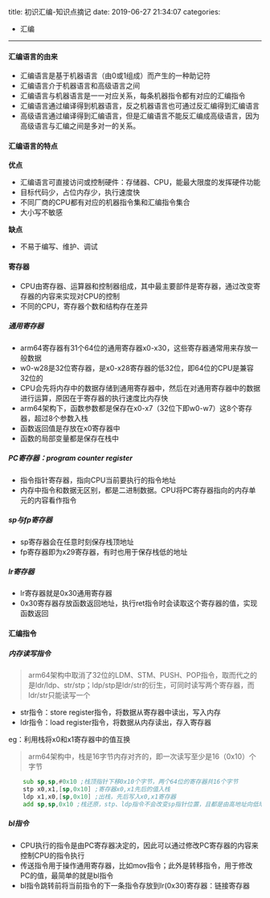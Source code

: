 title: 初识汇编-知识点摘记
date: 2019-06-27 21:34:07
categories:
- 汇编

---

#### 汇编语言的由来

* 汇编语言是基于机器语言（由0或1组成）而产生的一种助记符
* 汇编语言介于机器语言和高级语言之间
* 汇编语言与机器语言是一一对应关系，每条机器指令都有对应的汇编指令
* 汇编语言通过编译得到机器语言，反之机器语言也可通过反汇编得到汇编语言
* 高级语言通过编译得到汇编语言，但是汇编语言不能反汇编成高级语言，因为高级语言与汇编之间是多对一的关系。

<!-- more -->

#### 汇编语言的特点

**优点**

* 汇编语言可直接访问或控制硬件：存储器、CPU，能最大限度的发挥硬件功能
* 目标代码少，占位内存少，执行速度快
* 不同厂商的CPU都有对应的机器指令集和汇编指令集合
* 大小写不敏感

**缺点**

* 不易于编写、维护、调试

#### 寄存器

* CPU由寄存器、运算器和控制器组成，其中最主要部件是寄存器，通过改变寄存器的内容来实现对CPU的控制
* 不同的CPU，寄存器个数和结构存在差异

##### 通用寄存器

* arm64寄存器有31个64位的通用寄存器x0-x30，这些寄存器通常用来存放一般数据
* w0-w28是32位寄存器，是x0-x28寄存器的低32位，即64位的CPU是兼容32位的
* CPU会先将内存中的数据存储到通用寄存器中，然后在对通用寄存器中的数据进行运算，原因在于寄存器的执行速度比内存快
* arm64架构下，函数参数都是保存在x0-x7（32位下即w0-w7）这8个寄存器，超过8个参数入栈
* 函数返回值是存放在x0寄存器中
* 函数的局部变量都是保存在栈中

##### PC寄存器：program counter register

* 指令指针寄存器，指向CPU当前要执行的指令地址
* 内存中指令和数据无区别，都是二进制数据。CPU将PC寄存器指向的内存单元的内容看作指令

##### sp与fp寄存器

* sp寄存器会在任意时刻保存栈顶地址
* fp寄存器即为x29寄存器，有时也用于保存栈低的地址

##### lr寄存器

* lr寄存器就是0x30通用寄存器
* 0x30寄存器存放函数返回地址，执行ret指令时会读取这个寄存器的值，实现函数返回

#### 汇编指令

##### 内存读写指令

> arm64架构中取消了32位的LDM、STM、PUSH、POP指令，取而代之的是ldr/ldp、str/stp；ldp/stp是ldr/str的衍生，可同时读写两个寄存器，而ldr/str只能读写一个

* str指令：store register指令，将数据从寄存器中读出，写入内存
* ldr指令：load register指令，将数据从内存读出，存入寄存器

eg：利用栈将x0和x1寄存器中的值互换

> arm64架构中，栈是16字节内存对齐的，即一次读写至少是16（0x10）个字节

```asm
	sub sp,sp,#0x10 ;栈顶指针下移0x10个字节，两个64位的寄存器共16个字节
	stp x0,x1,[sp,0x10] ;寄存器x0,x1先后的值入栈
	ldp x1,x0,[sp,0x10] ;出栈，先后写入x0,x1寄存器
	add sp,sp,0x10 ;栈还原，stp、ldp指令不会改变sp指针位置，且都是由高地址向低地址读写
```

##### bl指令

* CPU执行的指令是由PC寄存器决定的，因此可以通过修改PC寄存器的内容来控制CPU的指令执行
* 传送指令用于操作通用寄存器，比如mov指令；此外是转移指令，用于修改PC的值，最简单的就是bl指令
* bl指令跳转前将当前指令的下一条指令存放到lr(0x30)寄存器：链接寄存器





